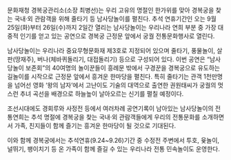 문화재청 경복궁관리소(소장 최병선)는 우리 고유의 명절인 한가위를 맞아 경복궁을 찾는 국내·외 관람객을 위해 줄타기 등 남사당놀이를 펼친다. 추석 연휴기간인 오는 9월 25일(화)부터 26일(수)까지 2일간 열리는 남사당놀이는 우리나라 연희 부분 중 가장 대중적 인기를 얻고 있는 공연으로 경복궁 근정문 앞에서 궁궐 전통문화행사로 열린다.

남사당놀이는 우리나라 중요무형문화재 제3호로 지정되어 있으며 줄타기, 풍물놀이, 살판(땅재주), 버나(체바퀴돌리기, 대접돌리기) 등으로 구성되어 있다. 이번 공연은 “남사당놀이 보존회”의 40여명의 놀이꾼들이 흥례문 밖에서 구경꾼을 경복궁으로 유도하는 길놀이를 시작으로 근정문 앞에서 흥겨운 한마당을 펼친다. 특히 줄타기는 관객 1천만명을 넘어선 영화 ‘왕의 남자’에서 고난이도 기술의 대역으로 출연한 권원태씨가 궁궐의 멋스런 추녀 곡선을 배경으로 하늘높이 날아오르는 신기를 펼칠 예정이다.

조선시대에도 경회루와 사정전 등에서 여러차례 공연기록이 남아있는 남사당놀이의 전통연희는 추석 명절에 경복궁을 찾는 국내·외 관람객들에게 우리의 전통문화를 소개하면서 가족, 친지들이 함께 즐기는 흥겨운 한마당이 될 것으로 기대된다.

이와 함께 경복궁에서는 추석연휴(9.24~9.26)기간 중 수정전 주변에서 투호, 윷놀이, 널뛰기, 팽이치기 등 온 가족이 함께 즐길 수 있는 우리나라 전통 민속놀이도 운영한다.